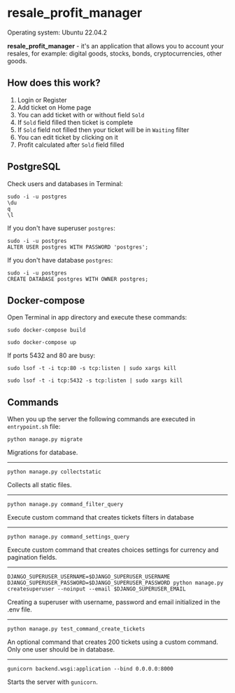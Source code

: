 # resale_profit_manager
Operating system: Ubuntu 22.04.2

**resale_profit_manager** - it's an application that allows you to account your resales, for example: digital goods, stocks, bonds, cryptocurrencies, other goods.
## How does this work?
1. Login or Register
2. Add ticket on Home page
3. You can add ticket with or without field `Sold`
4. If `Sold` field filled then ticket is complete
5. If `Sold` field not filled then your ticket will be in `Waiting` filter
6. You can edit ticket by clicking on it
7. Profit calculated after `Sold` field filled
## PostgreSQL
Check users and databases in Terminal:
```
sudo -i -u postgres
\du
q
\l
```
If you don't have superuser `postgres`:
```
sudo -i -u postgres
ALTER USER postgres WITH PASSWORD 'postgres';
```
If you don't have database `postgres`:
```
sudo -i -u postgres
CREATE DATABASE postgres WITH OWNER postgres;
```
## Docker-compose
Open Terminal in app directory and execute these commands:
```
sudo docker-compose build
```
```
sudo docker-compose up
```
If ports 5432 and 80 are busy:
```
sudo lsof -t -i tcp:80 -s tcp:listen | sudo xargs kill
```
```
sudo lsof -t -i tcp:5432 -s tcp:listen | sudo xargs kill
```
## Commands
When you up the server the following commands are executed in `entrypoint.sh` file:

```
python manage.py migrate
```
Migrations for database.

---

```
python manage.py collectstatic
```
Collects all static files.

---

```
python manage.py command_filter_query
```
Execute custom command that creates tickets filters in database

---

```
python manage.py command_settings_query
```
Execute custom command that creates choices settings for currency and pagination fields.

---

```
DJANGO_SUPERUSER_USERNAME=$DJANGO_SUPERUSER_USERNAME DJANGO_SUPERUSER_PASSWORD=$DJANGO_SUPERUSER_PASSWORD python manage.py createsuperuser --noinput --email $DJANGO_SUPERUSER_EMAIL
```
Creating a superuser with username, password and email initialized in the .env file.

---

```
python manage.py test_command_create_tickets
```
An optional command that creates 200 tickets using a custom command. Only one user should be in database.

---

```
gunicorn backend.wsgi:application --bind 0.0.0.0:8000
```
Starts the server with `gunicorn`.
